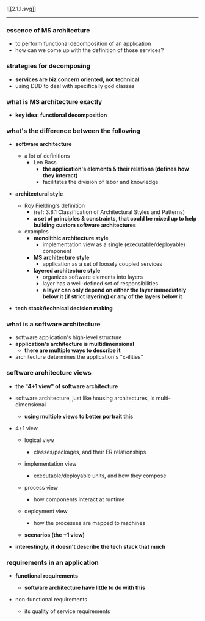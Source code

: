 ![[2.1.1.svg]]

---

### essence of MS architecture
- to perform functional decomposition of an application
- how can we come up with the definition of those services?

### strategies for decomposing
- **services are biz concern oriented, not technical**
- using DDD to deal with specifically god classes

### what is MS architecture exactly
- **key idea: functional decomposition**

### what's the difference between the following
- **software architecture**
	- a lot of definitions
		- Len Bass
			- **the application's elements & their relations (defines how they interact)**
			- facilitates the division of labor and knowledge

- **architectural style**
	- Roy Fielding's definition
		- (ref: 3.8.1 Classification of Architectural Styles and Patterns)
		- **a set of principles & constraints, that could be mixed up to help building custom software architectures**
	- examples
		- **monolithic architecture style**
			- implementation view as a single (executable/deployable) component
		- **MS architecture style**
			- application as a set of loosely coupled services
		- **layered architecture style**
			- organizes software elements into layers
			- layer has a well-defined set of responsibilities
			- **a layer can only depend on either the layer immediately below it (if strict layering) or any of the layers below it**
- **tech stack/technical decision making**

### what is a software architecture
- software application's high-level structure
- **application's architecture is multidimensional**
	- **there are multiple ways to describe it**
- architecture determines the application's "x-ilities"

### software architecture views
- **the "4+1 view" of software architecture**
- software architecture, just like housing architectures, is multi-dimensional
	- **using multiple views to better portrait this**

- 4+1 view
	- logical view
		- classes/packages, and their ER relationships
	
	- implementation view
		- executable/deployable units, and how they compose
	
	- process view
		- how components interact at runtime

	- deployment view
		- how the processes are mapped to machines

	- **scenarios (the +1 view)**

- **interestingly, it doesn't describe the tech stack that much**

### requirements in an application

- **functional requirements**
	- **software architecture have little to do with this**

- non-functional requirements
	- its quality of service requirements